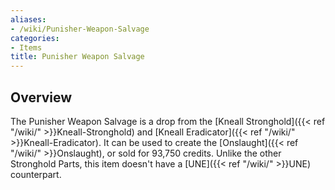 ```yaml
---
aliases:
- /wiki/Punisher-Weapon-Salvage
categories:
- Items
title: Punisher Weapon Salvage
---
```


## Overview

The Punisher Weapon Salvage is a drop from the [Kneall Stronghold]({{< ref "/wiki/" >}}Kneall-Stronghold) and [Kneall Eradicator]({{< ref "/wiki/" >}}Kneall-Eradicator). It can be used to create the [Onslaught]({{< ref "/wiki/" >}}Onslaught), or sold for 93,750 credits. Unlike the other Stronghold Parts, this item doesn't have a [UNE]({{< ref "/wiki/" >}}UNE) counterpart.